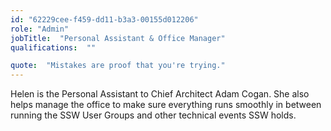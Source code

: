 ```yaml
---
id: "62229cee-f459-dd11-b3a3-00155d012206"
role: "Admin"
jobTitle:  "Personal Assistant & Office Manager"
qualifications:  ""

quote:  "Mistakes are proof that you're trying."
---
```


Helen is the Personal Assistant to Chief Architect Adam Cogan. She also helps manage the office to make sure everything runs smoothly in between running the SSW User Groups and other technical events SSW holds.